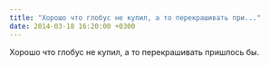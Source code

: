 ```yaml
---
title: "Хорошо что глобус не купил, а то перекрашивать при..."
date: 2014-03-18 16:20:00 +0300
---
```


Хорошо что глобус не купил, а то перекрашивать пришлось бы.

